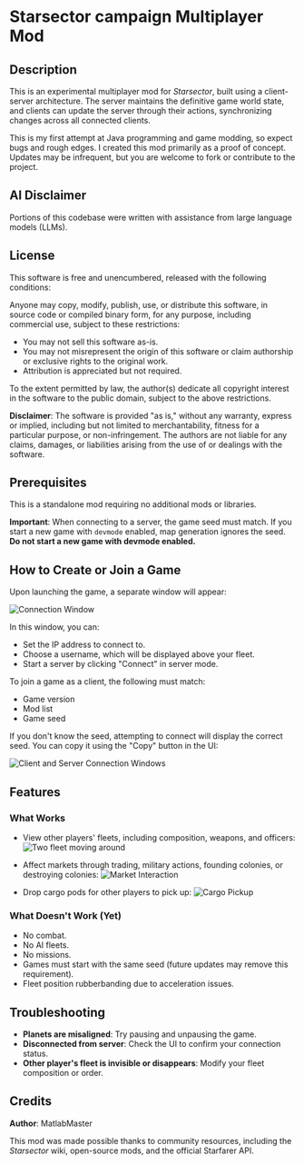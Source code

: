 # Starsector campaign Multiplayer Mod

## Description

This is an experimental multiplayer mod for *Starsector*, built using a client-server architecture. The server maintains the definitive game world state, and clients can update the server through their actions, synchronizing changes across all connected clients.

This is my first attempt at Java programming and game modding, so expect bugs and rough edges. I created this mod primarily as a proof of concept. Updates may be infrequent, but you are welcome to fork or contribute to the project.

## AI Disclaimer

Portions of this codebase were written with assistance from large language models (LLMs).

## License

This software is free and unencumbered, released with the following conditions:

Anyone may copy, modify, publish, use, or distribute this software, in source code or compiled binary form, for any purpose, including commercial use, subject to these restrictions:

- You may not sell this software as-is.
- You may not misrepresent the origin of this software or claim authorship or exclusive rights to the original work.
- Attribution is appreciated but not required.

To the extent permitted by law, the author(s) dedicate all copyright interest in the software to the public domain, subject to the above restrictions.

**Disclaimer**: The software is provided "as is," without any warranty, express or implied, including but not limited to merchantability, fitness for a particular purpose, or non-infringement. The authors are not liable for any claims, damages, or liabilities arising from the use of or dealings with the software.

## Prerequisites

This is a standalone mod requiring no additional mods or libraries.

**Important**: When connecting to a server, the game seed must match. If you start a new game with `devmode` enabled, map generation ignores the seed. **Do not start a new game with devmode enabled.**

## How to Create or Join a Game

Upon launching the game, a separate window will appear:

![Connection Window](https://i.imgur.com/FxQQhUh.png)

In this window, you can:
- Set the IP address to connect to.
- Choose a username, which will be displayed above your fleet.
- Start a server by clicking "Connect" in server mode.

To join a game as a client, the following must match:
- Game version
- Mod list
- Game seed

If you don't know the seed, attempting to connect will display the correct seed. You can copy it using the "Copy" button in the UI:

![Client and Server Connection Windows](https://i.imgur.com/ZJ5M9Nk.png)

## Features

### What Works
- View other players' fleets, including composition, weapons, and officers:
  <img src="Assets/movingaround.gif" alt="Two fleet moving around">

- Affect markets through trading, military actions, founding colonies, or destroying colonies:
  <img src="Assets/marketinteraction.gif" alt="Market Interaction">

- Drop cargo pods for other players to pick up:
  <img src="Assets/droppods.gif" alt="Cargo Pickup">

### What Doesn't Work (Yet)
- No combat.
- No AI fleets.
- No missions.
- Games must start with the same seed (future updates may remove this requirement).
- Fleet position rubberbanding due to acceleration issues.

## Troubleshooting

- **Planets are misaligned**: Try pausing and unpausing the game.
- **Disconnected from server**: Check the UI to confirm your connection status.
- **Other player's fleet is invisible or disappears**: Modify your fleet composition or order.

## Credits

**Author**: MatlabMaster

This mod was made possible thanks to community resources, including the *Starsector* wiki, open-source mods, and the official Starfarer API.
